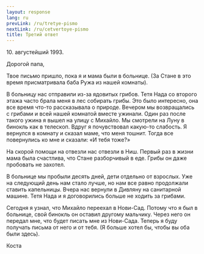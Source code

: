```yaml
---
layout: response
lang: ru
prevLink: /ru/tretye-pismo
nextLink: /ru/cetvertoye-pismo
title: Третий ответ
---
```


<div class="Response-date">10. августейший 1993.</div>

Дорогой папа,

Твое письмо пришло, пока я и мама были в больнице. (За Стане в это время присматривала баба Ружа из нашей комнаты).

В больницу нас отправили из-за ядовитых грибов. Тетя Нада со второго этажа часто брала меня в лес собирать грибы. Это было интересно, она все время что-то рассказывала о природе. Вечером мы возвращались с грибами и всей нашей комнатой вместе ужинали. Один раз после такого ужина я вышел на улицу с Михайло. Мы смотрели на Луну в бинокль как в телескоп. Вдруг я почувствовал какую-то слабость. Я вернулся в комнату и сказал маме, что меня тошнит. Тогда все повернулись ко мне и сказали: «И тебя тоже?»

На скорой помощи на отвезли нас отвезли в Ниш. Первый раз в жизни мама была счастлива, что Стане разборчивый в еде. Грибы он даже пробовать не захотел.

В больнице мы пробыли десять дней, дети отдельно от взрослых. Уже на следующий день нам стало лучше, но нам все равно продолжали ставить капельницы. Вчера нас вернули в Дивляну на санитарной машине. Тетя Нада и я договорились больше не ходить за грибами.

Сегодня я узнал, что Михайло переехал в Нови-Сад. Потому что я был в больнице, свой бинокль он оставил другому мальчику. Через него он передал мне, что будет писать мне из Нови-Сада. Теперь я буду получать письма от него и от тебя. (Я больше хотел бы, чтобы вы оба были здесь).

<div class="Response-signature">Коста</div>

